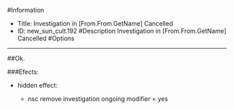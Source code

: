 #Information
 - Title: Investigation in [From.From.GetName] Cancelled
 - ID: new_sun_cult.192
#Description
Investigation in [From.From.GetName] Cancelled
#Options

___
##Ok.

###Efects:<ul><li>hidden effect:</li><ul><li>nsc remove investigation ongoing modifier = yes</li></ul></ul>
